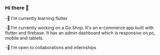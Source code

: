 ### Hi there 👋

 
 -🌱 I’m currently learning flutter

 -🔭 I’m currently working on a Go Shop. It's an e-commerce app built with flutter and firebase. It has an admin dashboard which is responsive on pc, mobile and tablets. 

 -👯 I’m open to collaborations and internships 
